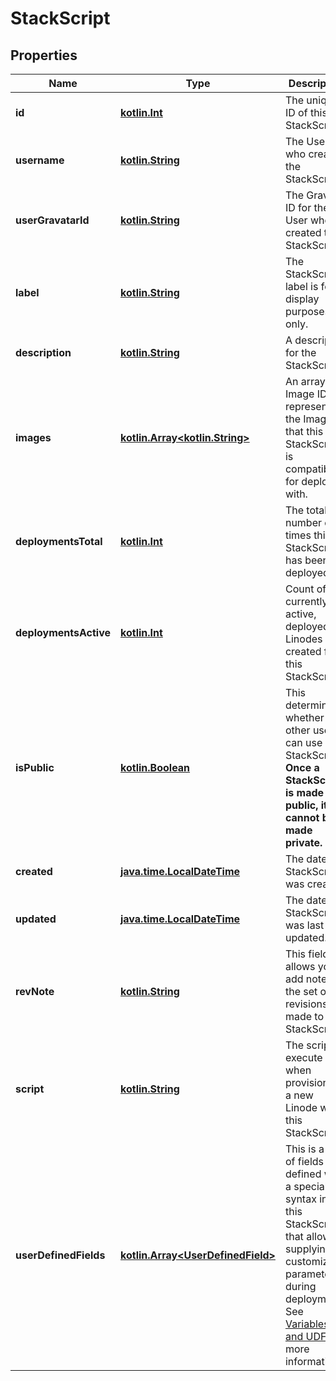 
# StackScript

## Properties
Name | Type | Description | Notes
------------ | ------------- | ------------- | -------------
**id** | [**kotlin.Int**](.md) | The unique ID of this StackScript. |  [optional]
**username** | [**kotlin.String**](.md) | The User who created the StackScript.  |  [optional]
**userGravatarId** | [**kotlin.String**](.md) | The Gravatar ID for the User who created the StackScript.  |  [optional]
**label** | [**kotlin.String**](.md) | The StackScript&#x27;s label is for display purposes only.  |  [optional]
**description** | [**kotlin.String**](.md) | A description for the StackScript.  |  [optional]
**images** | [**kotlin.Array&lt;kotlin.String&gt;**](.md) | An array of Image IDs representing the Images that this StackScript is compatible for deploying with.  |  [optional]
**deploymentsTotal** | [**kotlin.Int**](.md) | The total number of times this StackScript has been deployed.  |  [optional]
**deploymentsActive** | [**kotlin.Int**](.md) | Count of currently active, deployed Linodes created from this StackScript.  |  [optional]
**isPublic** | [**kotlin.Boolean**](.md) | This determines whether other users can use your StackScript. **Once a StackScript is made public, it cannot be made private.**  |  [optional]
**created** | [**java.time.LocalDateTime**](java.time.LocalDateTime.md) | The date this StackScript was created.  |  [optional]
**updated** | [**java.time.LocalDateTime**](java.time.LocalDateTime.md) | The date this StackScript was last updated.  |  [optional]
**revNote** | [**kotlin.String**](.md) | This field allows you to add notes for the set of revisions made to this StackScript.  |  [optional]
**script** | [**kotlin.String**](.md) | The script to execute when provisioning a new Linode with this StackScript.  |  [optional]
**userDefinedFields** | [**kotlin.Array&lt;UserDefinedField&gt;**](UserDefinedField.md) | This is a list of fields defined with a special syntax inside this StackScript that allow for supplying customized parameters during deployment. See [Variables and UDFs](https://www.linode.com/docs/platform/stackscripts/#variables-and-udfs) for more information.  |  [optional]





